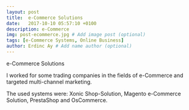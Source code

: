 ```yaml
---
layout: post
title:  e-Commerce Solutions
date:   2017-10-10 05:57:10 +0100
description: e-Commerce
img: post-ecommerce.jpg # Add image post (optional)
tags: [e-Commerce Systems, Online Business]
author: Erdinc Ay # Add name author (optional)
---
```

e-Commerce Solutions

I worked for some trading companies in the fields of e-Commerce and targeted multi-channel marketing. 

The used systems were: Xonic Shop-Solution, Magento e-Commerce Solution, PrestaShop and OsCommerce.